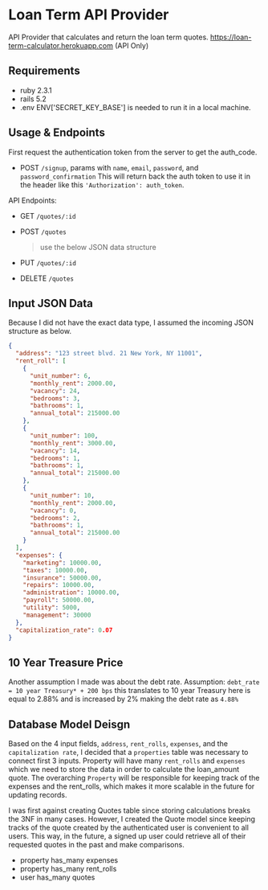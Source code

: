 # Loan Term API Provider

API Provider that calculates and return the loan term quotes.
https://loan-term-calculator.herokuapp.com (API Only)

## Requirements

* ruby 2.3.1
* rails 5.2
* .env ENV['SECRET_KEY_BASE'] is needed to run it in a local machine.

## Usage & Endpoints

First request the authentication token from the server to get the auth_code.

* POST `/signup`, params with `name`, `email`, `password`, and `password_confirmation`
This will return back the auth token to use it in the header like this
`'Authorization': auth_token`.

API Endpoints:

* GET `/quotes/:id`

* POST `/quotes`
    > use the below JSON data structure

* PUT `/quotes/:id`

* DELETE `/quotes`

## Input JSON Data

Because I did not have the exact data type, I assumed the incoming JSON structure as below.

```json
{
  "address": "123 street blvd. 21 New York, NY 11001",
  "rent_roll": [
    {
      "unit_number": 6,
      "monthly_rent": 2000.00,
      "vacancy": 24,
      "bedrooms": 3,
      "bathrooms": 1,
      "annual_total": 215000.00
    },
    {
      "unit_number": 100,
      "monthly_rent": 3000.00,
      "vacancy": 14,
      "bedrooms": 1,
      "bathrooms": 1,
      "annual_total": 215000.00
    },
    {
      "unit_number": 10,
      "monthly_rent": 2000.00,
      "vacancy": 0,
      "bedrooms": 2,
      "bathrooms": 1,
      "annual_total": 215000.00
    }
  ],
  "expenses": {
    "marketing": 10000.00,
    "taxes": 10000.00,
    "insurance": 50000.00,
    "repairs": 10000.00,
    "administration": 10000.00,
    "payroll": 50000.00,
    "utility": 5000,
    "management": 30000
  },
  "capitalization_rate": 0.07
}
```

## 10 Year Treasure Price

Another assumption I made was about the debt rate.
Assumption: `debt_rate = 10 year Treasury* + 200 bps`
this translates to 10 year Treasury here is equal to 2.88% and is increased by 2% making the debt rate as `4.88%`

## Database Model Deisgn

Based on the 4 input fields, `address`, `rent_rolls`, `expenses`, and the `capitalization rate`, I decided that a `properties` table was necessary to connect first 3 inputs. Property will have many `rent_rolls` and `expenses` which we need to store the data in order to calculate the loan_amount quote. The overarching `Property` will be responsible for keeping track of the expenses and the rent_rolls, which makes it more scalable in the future for updating records.

I was first against creating Quotes table since storing calculations breaks the 3NF in many cases. However, I created the Quote model since keeping tracks of the quote created by the authenticated user is convenient to all users. This way, in the future, a signed up user could retrieve all of their requested quotes in the past and make comparisons.

* property has_many expenses
* property has_many rent_rolls
* user has_many quotes
